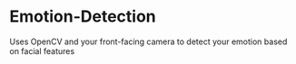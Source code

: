 # Emotion-Detection
Uses OpenCV and your front-facing camera to detect your emotion based on facial features
